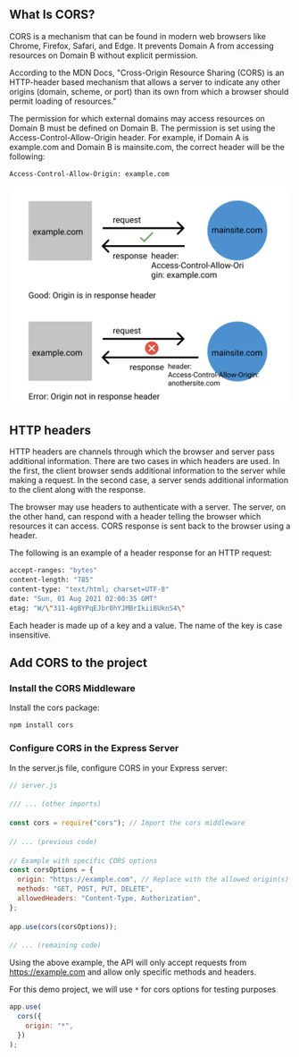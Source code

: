 ## What Is CORS?

CORS is a mechanism that can be found in modern web browsers like Chrome, Firefox, Safari, and Edge. It prevents Domain A from accessing resources on Domain B without explicit permission.

According to the MDN Docs, "Cross-Origin Resource Sharing (CORS) is an HTTP-header based mechanism that allows a server to indicate any other origins (domain, scheme, or port) than its own from which a browser should permit loading of resources."

The permission for which external domains may access resources on Domain B must be defined on Domain B. The permission is set using the Access-Control-Allow-Origin header. For example, if Domain A is example.com and Domain B is mainsite.com, the correct header will be the following:

```bash
Access-Control-Allow-Origin: example.com
```

![Alt text](image-20.png)

## HTTP headers

HTTP headers are channels through which the browser and server pass additional information. There are two cases in which headers are used. In the first, the client browser sends additional information to the server while making a request. In the second case, a server sends additional information to the client along with the response.

The browser may use headers to authenticate with a server. The server, on the other hand, can respond with a header telling the browser which resources it can access. CORS response is sent back to the browser using a header.

The following is an example of a header response for an HTTP request:

```bash
accept-ranges: "bytes"
content-length: "785"
content-type: "text/html; charset=UTF-8"
date: "Sun, 01 Aug 2021 02:00:35 GMT"
etag: "W/\"311-4gBYPqEJbr0hYJMBrIkiiBUknS4\"
```

Each header is made up of a key and a value. The name of the key is case insensitive.

## Add CORS to the project

### Install the CORS Middleware

Install the cors package:

```bash
npm install cors
```

### Configure CORS in the Express Server

In the server.js file, configure CORS in your Express server:

```js
// server.js

/// ... (other imports)

const cors = require("cors"); // Import the cors middleware

// ... (previous code)

// Example with specific CORS options
const corsOptions = {
  origin: "https://example.com", // Replace with the allowed origin(s)
  methods: "GET, POST, PUT, DELETE",
  allowedHeaders: "Content-Type, Authorization",
};

app.use(cors(corsOptions));

// ... (remaining code)
```

Using the above example, the API will only accept requests from https://example.com and allow only specific methods and headers.

For this demo project, we will use `*` for cors options for testing purposes

```js
app.use(
  cors({
    origin: "*",
  })
);
```
